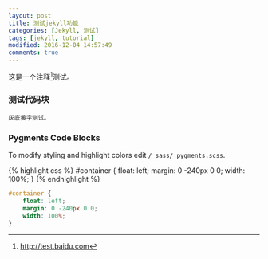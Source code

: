 ```yaml
---
layout: post
title: 测试jekyll功能 
categories: [Jekyll, 测试]
tags: [jekyll, tutorial]
modified: 2016-12-04 14:57:49
comments: true
---
```


这是一个注释[^1]测试。

<!--more-->

### 测试代码块

`灰底黄字测试。`

### Pygments Code Blocks

To modify styling and highlight colors edit `/_sass/_pygments.scss`.

{% highlight css %}
#container {
    float: left;
    margin: 0 -240px 0 0;
    width: 100%;
}
{% endhighlight %}

~~~css
#container {
    float: left;
    margin: 0 -240px 0 0;
    width: 100%;
}
~~~




[^1]: <http://test.baidu.com>


